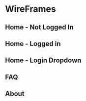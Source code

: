 # WireFrames
## Home - Not Logged In
<object data="https://slack-files.com/T039KG69K-FJANA6C6N-9ddc452c61.pdf" type="application/pdf" width="700px" height="700px"></object>

## Home - Logged in
<object data="https://slack-files.com/T039KG69K-FJFQNTW1X-63436196ac" type="application/pdf" width="700px" height="700px"></object>

## Home - Login Dropdown
<object data="https://slack-files.com/T039KG69K-FJANAKX0A-809b40ad41" type="application/pdf" width="700px" height="700px"></object>

## FAQ
<object data="https://slack-files.com/T039KG69K-FJN5HNW4Q-d9d7784f39" type="application/pdf" width="700px" height="700px"></object>

## About
<object data="https://slack-files.com/T039KG69K-FJFQPM1A5-02492cfaab" type="application/pdf" width="700px" height="700px"></object>
